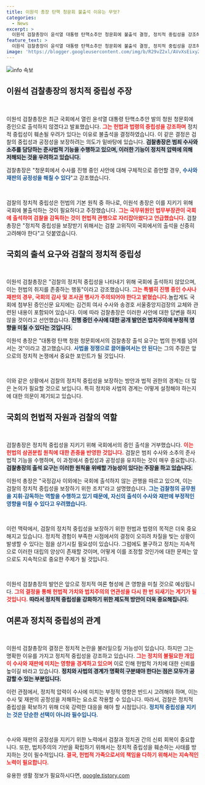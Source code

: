 ```yaml
---
title: 이원석 총장 탄핵 청문회 불출석 이유는 무엇?
categories:
  - News
excerpt: >
  이원석 검찰총장이 윤석열 대통령 탄핵소추안 청문회에 불출석 결정, 정치적 중립성을 강조하며 수사에 불필요한 영향을 줄 수 있다고 경고했다. 검찰의 공정성 보호를 위한 그의 발언에 관심이 집중된다!
feature_text: >
  이원석 검찰총장이 윤석열 대통령 탄핵소추안 청문회에 불출석 결정, 정치적 중립성을 강조하며 수사에 불필요한 영향을 줄 수 있다고 경고했다. 검찰의 공정성 보호를 위한 그의 발언에 관심이 집중된다!
image: 'https://blogger.googleusercontent.com/img/b/R29vZ2xl/AVvXsEixyZcFfHzMRdzZMjFBmAUKJYCLCGyLL1o632UiGVXcaFdKo_bkvkuCioo0uUKlGfBVcT3P84aROyZIXSBEx3Aw5nCQ3pTgDom1WDC4m8eifvWiAmWEEVb4x6G_l8C0QH225ldMjyaFvpxGEBGNO37VmDTDMHGhJPq73UglMfDca1-0aw/s1600/blogspot.png'
---
```


<p><img src="https://blogger.googleusercontent.com/img/b/R29vZ2xl/AVvXsEixyZcFfHzMRdzZMjFBmAUKJYCLCGyLL1o632UiGVXcaFdKo_bkvkuCioo0uUKlGfBVcT3P84aROyZIXSBEx3Aw5nCQ3pTgDom1WDC4m8eifvWiAmWEEVb4x6G_l8C0QH225ldMjyaFvpxGEBGNO37VmDTDMHGhJPq73UglMfDca1-0aw/s1600/blogspot.png" alt="info 속보" /></p>

<h2 data-ke-size="size26">이원석 검찰총장의 정치적 중립성 주장</h2>

<p data-ke-size="size16">&nbsp;</p>

<p>이원석 검찰총장은 최근 국회에서 열린 윤석열 대통령 탄핵소추안 발의 청원 청문회에 증인으로 출석하지 않겠다고 발표했습니다. <b><span style="color: #ee2323;">그는 헌법과 법령의 중립성을 강조하며</span></b> 정치적 중립성이 훼손될 우려가 있다는 이유로 불출석을 결정하였습니다. 이 같은 결정은 검찰의 중립성과 공정성을 보장하려는 의도가 밑바탕에 있습니다. <b><span style="background-color: #21538527;">검찰총장은 범죄 수사와 소추를 담당하는 준사법적 기능을 수행하고 있으며, 이러한 기능이 정치적 압력에 의해 저해되는 것을 우려하고 있습니다.</span></b></p>

<p>검찰총장은 "청문회에서 수사를 진행 중인 사안에 대해 구체적으로 증언할 경우, <b><span style="color: #1a5490;">수사와 재판의 공정성을 해칠 수 있다</span></b>"고 강조했습니다. <p data-ke-size="size16">&nbsp;</p> </p>

<p>검찰의 정치적 중립성은 헌법의 기본 원칙 중 하나로, 이원석 총장은 이를 지키기 위해 국회에 불출석하는 것이 필요하다고 주장했습니다. <b><span style="color: #ee2323;">그는 국무위원인 법무부장관이 국회에 출석하여 검찰을 감독하는 것이 헌법적 관행으로 자리잡아왔다고 언급했습니다.</span></b> 검찰총장은 "정치적 중립성을 보장받기 위해서는 검찰 고위직이 국회에서의 출석을 신중히 고려해야 한다"고 덧붙였습니다.</p>

<h2 data-ke-size="size26">국회의 출석 요구와 검찰의 정치적 중립성</h2>

<p data-ke-size="size16">&nbsp;</p>

<p>이원석 검찰총장은 "검찰의 정치적 중립성을 나타내기 위해 국회에 출석하지 않았으며, 이는 헌법의 취지를 존중하는 행동"이라고 강조했습니다. <b><span style="color: #ee2323;">그는 특별히 진행 중인 수사나 재판의 경우, 국회의 감사 및 조사권 행사가 주의되어야 한다고 밝혔습니다.</span></b>놀랍게도 국회에 첨부된 증인신문 요지에는 김건희 여사 수사와 송경호 서울중앙지검장의 교체와 관련된 내용이 포함되어 있습니다. 이에 따라 검찰총장은 이러한 사안에 대한 답변을 하지 않을 것이라고 선언했습니다. <b><span style="background-color: #21538527;">진행 중인 수사에 대한 공개 발언은 법치주의에 부정적 영향을 미칠 수 있다는 것입니다.</span></b> </p>

<p>이원석 총장은 "대통령 탄핵 청원 청문회에서의 검찰총장 출석 요구는 법의 한계를 넘어서는 것"이라고 경고했습니다. <b><span style="color: #1a5490;">사법을 정쟁으로 끌어들여서는 안 된다</span></b>는 그의 주장은 앞으로의 정치적 논쟁에서 중요한 포인트가 될 것입니다. <p data-ke-size="size16">&nbsp;</p> </p>

<p>이와 같은 상황에서 검찰의 정치적 중립성을 보장하는 방안과 법적 권한의 경계는 더 많은 논의가 필요할 것으로 보입니다. 특히 정치와 사법의 경계는 어떻게 설정해야 하는지에 대한 의문이 제기되고 있습니다.</p>

<h2 data-ke-size="size26">국회의 헌법적 자원과 검찰의 역할</h2>

<p data-ke-size="size16">&nbsp;</p>

<p>검찰총장은 정치적 중립성을 지키기 위해 국회에서의 증인 출석을 거부했습니다. <b><span style="color: #ee2323;">이는 헌법의 삼권분립 원칙에 대한 존중을 반영한 것입니다.</span></b> 검찰은 범죄 수사와 소추의 준사법적 기능을 수행하며, 이 과정에서 중립성과 공정성을 유지하는 것이 매우 중요합니다. <b><span style="background-color: #21538527;">검찰총장의 출석 요구는 이러한 원칙을 위배할 가능성이 있다는 주장을 하고 있습니다.</span></b> </p>

<p>이원석 총장은 "국정감사 이외에는 국회에 출석하지 않는 관행을 따르고 있으며, 이는 검찰의 정치적 중립성을 보장하기 위한 조치"라고 설명했습니다. <b><span style="color: #1a5490;">그는 검찰청의 공무원을 지휘·감독하는 역할을 수행하고 있기 때문에, 자신의 출석이 수사와 재판에 부정적인 영향을 미칠 수 있다고 우려했습니다.</span></b> <p data-ke-size="size16">&nbsp;</p> </p>

<p>이런 맥락에서, 검찰의 정치적 중립성을 보장하기 위한 헌법과 법령의 목적은 더욱 중요해지고 있습니다. 정치적 경험이 부족한 시점에서의 결정이 오히려 차질을 빚는 상황이 발생할 수 있다는 점을 상기시킬 필요성이 있습니다. 그럼에도 불구하고 정치는 지속적으로 이러한 대립의 양상이 존재할 것이며, 어떻게 이를 조정할 것인가에 대한 문제는 앞으로도 지속적으로 중요한 주제가 될 것입니다.</p>

<p data-ke-size="size16">&nbsp;</p> 

<p>이원석 검찰총장의 발언은 앞으로 정치적 여론 형성에 큰 영향을 미칠 것으로 예상됩니다. <b><span style="color: #ee2323;">그의 결정을 통해 헌법적 가치와 법치주의의 연관성을 다시 한 번 되새기는 계기가 될 것입니다.</span></b> <b><span style="background-color: #21538527;">따라서 정치적 중립성을 강화하기 위한 제도적 방안이 더욱 중요해집니다.</span></b> </p>

<h2 data-ke-size="size26">여론과 정치적 중립성의 관계</h2>

<p data-ke-size="size16">&nbsp;</p>

<p>이원석 검찰총장의 결정은 정치적 논란을 불러일으킬 가능성이 있습니다. 하지만 그는 명확한 이유를 가지고 정치적 중립성을 강조하고 있습니다. <b><span style="color: #ee2323;">그는 정치의 불필요한 개입이 수사와 재판에 미치는 영향을 경계하고 있으며</span></b> 이로 인해 헌법적 가치에 대한 신뢰를 높이길 바라고 있습니다. <b><span style="background-color: #21538527;">정치와 사법의 경계가 명확히 구분돼야 한다는 점은 모두가 공감할 수 있는 부분입니다.</span></b> </p>

<p>이런 관점에서, 정치적 압력이 수사에 미치는 부정적 영향은 반드시 고려해야 하며, 이는 수사 및 재판의 공정성을 저해하는 요소로 작용할 수 있습니다. 따라서, 검찰은 정치적 중립성을 확보하기 위해 더욱 강력한 대응을 해야 할 시점입니다. <b><span style="color: #1a5490;">정치적 중립성을 지키는 것은 단순한 선택이 아니라 필수입니다.</span></b> <p data-ke-size="size16">&nbsp;</p> </p>

<p>수사와 재판의 공정성을 지키기 위한 노력에서 검찰과 정치권 간의 신뢰 회복이 중요합니다. 또한, 법치주의의 기반을 확립하기 위해서는 정치적 중립성을 훼손하는 사태를 방지하는 것이 필수적입니다. <b><span style="color: #ee2323;">결국, 헌법적 가족으로서의 책임을 다하기 위해서는 지속적인 노력이 필요합니다.</span></b></p>
유용한 생활 정보가 필요하시다면, <a href="https://qoogle.tistory.com" rel="dofollow">qoogle.tistory.com</a>


